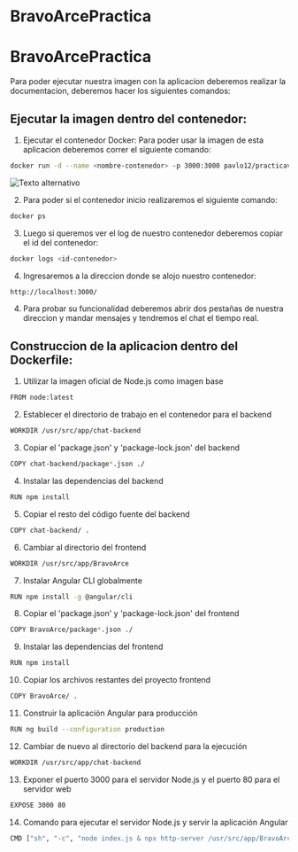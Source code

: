 # BravoArcePractica
# BravoArcePractica
Para poder ejecutar nuestra imagen con la aplicacion deberemos realizar la documentacion, deberemos hacer los siguientes comandos:

## Ejecutar la imagen dentro del contenedor:

1. Ejecutar el contenedor Docker: Para poder usar la imagen de esta aplicacion deberemos correr el siguiente comando:
```bash
docker run -d --name <nombre-contenedor> -p 3000:3000 pavlo12/practicavirtu:latest
```
![Texto alternativo](imgs/container.png)

2. Para poder si el contenedor inicio realizaremos el siguiente comando:
```bash
docker ps
```
3. Luego si queremos ver el log de nuestro contenedor deberemos copiar el id del contenedor:
```bash
docker logs <id-contenedor>
```
4. Ingresaremos a la direccion donde se alojo nuestro contenedor:
```bash
http://localhost:3000/
```
4. Para probar su funcionalidad deberemos abrir dos pestañas de nuestra direccion y mandar mensajes y tendremos el chat el tiempo real.

## Construccion de la aplicacion dentro del Dockerfile:

1. Utilizar la imagen oficial de Node.js como imagen base
```bash
FROM node:latest
```
2. Establecer el directorio de trabajo en el contenedor para el backend
```bash
WORKDIR /usr/src/app/chat-backend
```
3. Copiar el 'package.json' y 'package-lock.json' del backend
```bash
COPY chat-backend/package*.json ./
```
4. Instalar las dependencias del backend
```bash
RUN npm install
```
5. Copiar el resto del código fuente del backend
```bash
COPY chat-backend/ .
```
6. Cambiar al directorio del frontend
```bash
WORKDIR /usr/src/app/BravoArce
```
7. Instalar Angular CLI globalmente
```bash
RUN npm install -g @angular/cli
```
8. Copiar el 'package.json' y 'package-lock.json' del frontend
```bash
COPY BravoArce/package*.json ./
```
9. Instalar las dependencias del frontend
```bash
RUN npm install
```
10. Copiar los archivos restantes del proyecto frontend
```bash
COPY BravoArce/ .
```
11. Construir la aplicación Angular para producción
```bash
RUN ng build --configuration production
```
12. Cambiar de nuevo al directorio del backend para la ejecución
```bash
WORKDIR /usr/src/app/chat-backend
```
13. Exponer el puerto 3000 para el servidor Node.js y el puerto 80 para el servidor web
```bash
EXPOSE 3000 80
```
14. Comando para ejecutar el servidor Node.js y servir la aplicación Angular
```bash
CMD ["sh", "-c", "node index.js & npx http-server /usr/src/app/BravoArce/dist/bravo-arce -p 80"]
```
